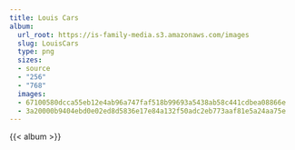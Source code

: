 ```yaml
---
title: Louis Cars
album:
  url_root: https://is-family-media.s3.amazonaws.com/images
  slug: LouisCars
  type: png
  sizes:
  - source
  - "256"
  - "768"
  images:
  - 67100580dcca55eb12e4ab96a747faf518b99693a5438ab58c441cdbea08866e
  - 3a20000b9404ebd0e02ed8d5836e17e84a132f50adc2eb773aaf81e5a24aa75e
---
```

{{< album >}}
